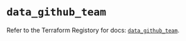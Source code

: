 # `data_github_team`

Refer to the Terraform Registory for docs: [`data_github_team`](https://registry.terraform.io/providers/integrations/github/5.33.0/docs/data-sources/team).
